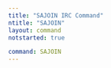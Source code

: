 ```yaml
---
title: "SAJOIN IRC Command"
ntitle: "SAJOIN"
layout: command
notstarted: true

command: SAJOIN
---
```

